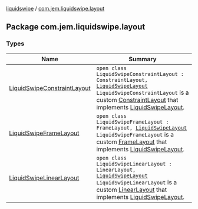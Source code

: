 [liquidswipe](../index.md) / [com.jem.liquidswipe.layout](./index.md)

## Package com.jem.liquidswipe.layout

### Types

| Name | Summary |
|---|---|
| [LiquidSwipeConstraintLayout](-liquid-swipe-constraint-layout/index.md) | `open class LiquidSwipeConstraintLayout : ConstraintLayout, `[`LiquidSwipeLayout`](../com.jem.liquidswipe.base/-liquid-swipe-layout/index.md)<br>`LiquidSwipeConstraintLayout` is a custom [ConstraintLayout](#) that implements [LiquidSwipeLayout](../com.jem.liquidswipe.base/-liquid-swipe-layout/index.md). |
| [LiquidSwipeFrameLayout](-liquid-swipe-frame-layout/index.md) | `open class LiquidSwipeFrameLayout : FrameLayout, `[`LiquidSwipeLayout`](../com.jem.liquidswipe.base/-liquid-swipe-layout/index.md)<br>`LiquidSwipeFrameLayout` is a custom [FrameLayout](#) that implements [LiquidSwipeLayout](../com.jem.liquidswipe.base/-liquid-swipe-layout/index.md). |
| [LiquidSwipeLinearLayout](-liquid-swipe-linear-layout/index.md) | `open class LiquidSwipeLinearLayout : LinearLayout, `[`LiquidSwipeLayout`](../com.jem.liquidswipe.base/-liquid-swipe-layout/index.md)<br>`LiquidSwipeLinearLayout` is a custom [LinearLayout](#) that implements [LiquidSwipeLayout](../com.jem.liquidswipe.base/-liquid-swipe-layout/index.md). |
